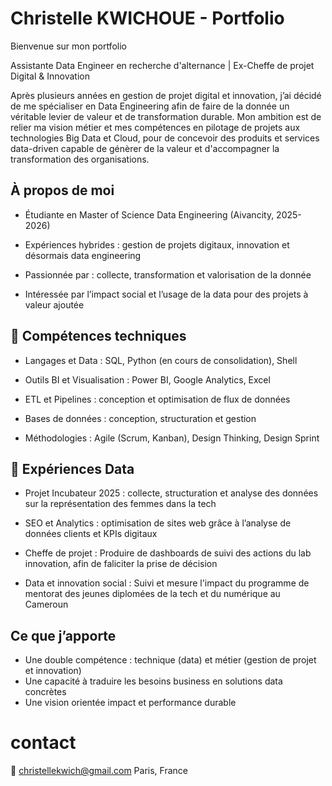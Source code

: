 # Christelle KWICHOUE - Portfolio

Bienvenue sur mon portfolio

Assistante Data Engineer en recherche d'alternance | Ex-Cheffe de projet Digital & Innovation

Après plusieurs années en gestion de projet digital et innovation, j’ai décidé de me spécialiser en Data Engineering
afin de faire de la donnée un véritable levier de valeur et de transformation durable. Mon ambition est de relier ma vision métier et mes compétences en pilotage de projets aux technologies Big Data et Cloud, pour de concevoir des produits et services data-driven capable de génèrer de la valeur et d'accompagner la transformation des organisations.

## À propos de moi

- Étudiante en Master of Science Data Engineering (Aivancity, 2025-2026)

- Expériences hybrides : gestion de projets digitaux, innovation et désormais data engineering

- Passionnée par : collecte, transformation et valorisation de la donnée

- Intéressée par l’impact social et l’usage de la data pour des projets à valeur ajoutée



## 🧰 Compétences techniques

- Langages et Data : SQL, Python (en cours de consolidation), Shell

- Outils BI et Visualisation : Power BI, Google Analytics, Excel 

- ETL et Pipelines : conception et optimisation de flux de données

- Bases de données : conception, structuration et gestion
  
- Méthodologies : Agile (Scrum, Kanban), Design Thinking, Design Sprint



## 📂 Expériences Data  

- Projet Incubateur 2025 : collecte, structuration et analyse des données sur la représentation des femmes dans la tech 

- SEO et Analytics : optimisation de sites web grâce à l’analyse de données clients et KPIs digitaux

- Cheffe de projet : Produire de dashboards de suivi des actions du lab innovation, afin de faliciter la prise de décision

- Data et innovation social : Suivi et mesure l'impact du programme de mentorat des jeunes diplomées de la tech et du numérique au Cameroun

## Ce que j’apporte

- Une double compétence : technique (data) et métier (gestion de projet et innovation)
- Une capacité à traduire les besoins business en solutions data concrètes
- Une vision orientée impact et performance durable


# contact

📧 christellekwich@gmail.com
   Paris, France


